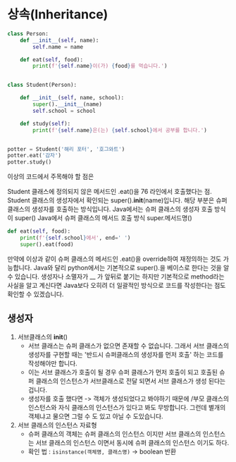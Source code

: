 # 상속(Inheritance)

```python
class Person:
    def __init__(self, name):
        self.name = name

    def eat(self, food):
        print(f'{self.name}이(가) {food}를 먹습니다.')


class Student(Person):

    def __init__(self, name, school):
        super().__init__(name)
        self.school = school

    def study(self):
        print(f'{self.name}은(는) {self.school}에서 공부를 합니다.')


potter = Student('해리 포터', '호그와트')
potter.eat('감자')
potter.study()
```

이상의 코드에서 주목해야 할 점은

Student 클래스에 정의되지 않은 메서드인 .eat()을 76 라인에서 호출했다는 점.
Student 클래스의 생성자에서 확인되는 super().__init__(name)입니다.
해당 부분은 슈퍼 클래스의 생성자를 호출하는 방식입니다.
Java에서는 슈퍼 클래스의 생성자 호출 방식이 super()
Java에서 슈퍼 클래스의 메서드 호출 방식 super.메서드명()

```python
def eat(self, food):
    print(f'{self.school}에서', end=' ')
    super().eat(food)
```

만약에 이상과 같이 슈퍼 클래스의 메서드인 .eat()을 override하여 재정의하는 것도 가능합니다. Java와 달리 python에서는 기본적으로 super().을 베이스로 한다는 것을 알 수 있습니다. 생성자나
소멸자가 __ 가 앞뒤로 붙기는 하지만 기본적으로 method라는 사실을 알고 계신다면 Java보다 오히려 더 일괄적인 방식으로 코드를 작성한다는 점도 확인할 수 있겠습니다.

## 생성자

1. 서브클래스의 __init__()
    - 서브 클래스는 슈퍼 클래스가 없으면 존재할 수 없습니다. 그래서 서브 클래스의 생성자를 구현할 때는 '반드시 슈퍼클래스의 생성자를 먼저 호출' 하는 코드를 작성해야만 합니다.
    - 이는 서브 클래스가 호출이 될 경우 슈퍼 클래스가 먼저 호출이 되고 호출된 슈퍼 클래스의 인스턴스가 서브클래스로 전달 되면서 서브 클래스가 생성 된다는 겁니다.
    - 생성자를 호출 했다면 -> 객체가 생성되었다고 봐야하기 때문에 /부모 클래스의 인스턴스와 자식 클래스의 인스턴스가 있다고 봐도 무방합니다. 그런데 별개의 객체냐고 물으면 그럴 수 도 있고 아닐 수 도있습니다.
2. 서브 클래스의 인스턴스 자료형
   - 슈퍼 클래스의 객체는 슈퍼 클래스의 인스턴스 이지만 서브 클래스의 인스턴스는 서브 클래스의 인스턴스 이면서 동시에 슈퍼 클래스의 인스턴스 이기도 하다.
   - 확인 법 : `isinstance(객체명, 클래스명)` -> boolean 반환 